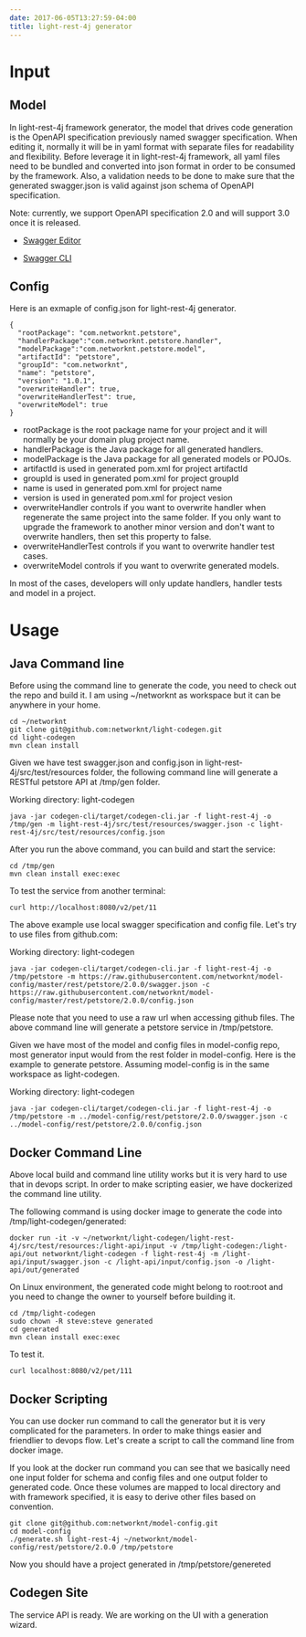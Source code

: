 ```yaml
---
date: 2017-06-05T13:27:59-04:00
title: light-rest-4j generator
---
```


# Input

## Model

In light-rest-4j framework generator, the model that drives code generation is the OpenAPI 
specification previously named swagger specification. When editing it, normally it will
be in yaml format with separate files for readability and flexibility. Before leverage it
in light-rest-4j framework, all yaml files need to be bundled and converted into json format
in order to be consumed by the framework. Also, a validation needs to be done to make sure
that the generated swagger.json is valid against json schema of OpenAPI specification. 
 
Note: currently, we support OpenAPI specification 2.0 and will support 3.0 once it is released.


- [Swagger Editor](https://networknt.github.io/light-4j/tools/swagger-editor/)

- [Swagger CLI](https://networknt.github.io/light-4j/tools/swagger-cli/)


## Config

Here is an exmaple of config.json for light-rest-4j generator.

```
{
  "rootPackage": "com.networknt.petstore",
  "handlerPackage":"com.networknt.petstore.handler",
  "modelPackage":"com.networknt.petstore.model",
  "artifactId": "petstore",
  "groupId": "com.networknt",
  "name": "petstore",
  "version": "1.0.1",
  "overwriteHandler": true,
  "overwriteHandlerTest": true,
  "overwriteModel": true
}
```

- rootPackage is the root package name for your project and it will normally be your domain plug project name.
- handlerPackage is the Java package for all generated handlers. 
- modelPackage is the Java package for all generated models or POJOs.
- artifactId is used in generated pom.xml for project artifactId
- groupId is used in generated pom.xml for project groupId
- name is used in generated pom.xml for project name
- version is used in generated pom.xml for project vesion
- overwriteHandler controls if you want to overwrite handler when regenerate the same project into the same folder. If you only want to upgrade the framework to another minor version and don't want to overwrite handlers, then set this property to false. 
- overwriteHandlerTest controls if you want to overwrite handler test cases.
- overwriteModel controls if you want to overwrite generated models.

In most of the cases, developers will only update handlers, handler tests and model in a project. 


# Usage

## Java Command line

Before using the command line to generate the code, you need to check out the repo and build it.
I am using ~/networknt as workspace but it can be anywhere in your home.  

```
cd ~/networknt
git clone git@github.com:networknt/light-codegen.git
cd light-codegen
mvn clean install
```

Given we have test swagger.json and config.json in light-rest-4j/src/test/resources folder,
the following command line will generate a RESTful petstore API at /tmp/gen folder. 

Working directory: light-codegen
```
java -jar codegen-cli/target/codegen-cli.jar -f light-rest-4j -o /tmp/gen -m light-rest-4j/src/test/resources/swagger.json -c light-rest-4j/src/test/resources/config.json
```
 
After you run the above command, you can build and start the service:
```
cd /tmp/gen
mvn clean install exec:exec
```

To test the service from another terminal:
```
curl http://localhost:8080/v2/pet/11
```

The above example use local swagger specification and config file. Let's try to use files from
github.com:

Working directory: light-codegen
```
java -jar codegen-cli/target/codegen-cli.jar -f light-rest-4j -o /tmp/petstore -m https://raw.githubusercontent.com/networknt/model-config/master/rest/petstore/2.0.0/swagger.json -c https://raw.githubusercontent.com/networknt/model-config/master/rest/petstore/2.0.0/config.json
```

Please note that you need to use a raw url when accessing github files. The above command line will
generate a petstore service in /tmp/petstore.

Given we have most of the model and config files in model-config repo, most generator input would
from the rest folder in model-config. Here is the example to generate petstore. Assuming model-config
is in the same workspace as light-codegen.

Working directory: light-codegen

```
java -jar codegen-cli/target/codegen-cli.jar -f light-rest-4j -o /tmp/petstore -m ../model-config/rest/petstore/2.0.0/swagger.json -c ../model-config/rest/petstore/2.0.0/config.json

```

## Docker Command Line

Above local build and command line utility works but it is very hard to use that in devops script. 
In order to make scripting easier, we have dockerized the command line utility. 


The following command is using docker image to generate the code into /tmp/light-codegen/generated:
```
docker run -it -v ~/networknt/light-codegen/light-rest-4j/src/test/resources:/light-api/input -v /tmp/light-codegen:/light-api/out networknt/light-codegen -f light-rest-4j -m /light-api/input/swagger.json -c /light-api/input/config.json -o /light-api/out/generated
```
On Linux environment, the generated code might belong to root:root and you need to change the
owner to yourself before building it.

```
cd /tmp/light-codegen
sudo chown -R steve:steve generated
cd generated
mvn clean install exec:exec
```
To test it.
```
curl localhost:8080/v2/pet/111
```

## Docker Scripting

You can use docker run command to call the generator but it is very complicated for the parameters.
In order to make things easier and friendlier to devops flow. Let's create a script to call the
command line from docker image.

If you look at the docker run command you can see that we basically need one input folder for 
schema and config files and one output folder to generated code. Once these volumes are mapped to 
local directory and with framework specified, it is easy to derive other files based on
convention. 


```
git clone git@github.com:networknt/model-config.git
cd model-config
./generate.sh light-rest-4j ~/networknt/model-config/rest/petstore/2.0.0 /tmp/petstore
```
Now you should have a project generated in /tmp/petstore/genereted

## Codegen Site

The service API is ready. We are working on the UI with a generation wizard.
 

